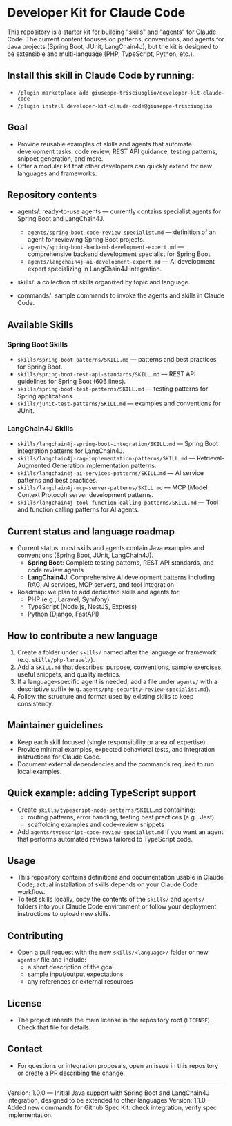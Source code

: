 # Developer Kit for Claude Code

This repository is a starter kit for building "skills" and "agents" for Claude Code. The current content focuses on patterns, conventions, and agents for Java projects (Spring Boot, JUnit, LangChain4J), but the kit is designed to be extensible and multi-language (PHP, TypeScript, Python, etc.).

## Install this skill in Claude Code by running:

- `/plugin marketplace add giuseppe-trisciuoglio/developer-kit-claude-code`
- `/plugin install developer-kit-claude-code@giuseppe-trisciuoglio`

## Goal
- Provide reusable examples of skills and agents that automate development tasks: code review, REST API guidance, testing patterns, snippet generation, and more.
- Offer a modular kit that other developers can quickly extend for new languages and frameworks.

## Repository contents
- agents/: ready-to-use agents — currently contains specialist agents for Spring Boot and LangChain4J.
  - `agents/spring-boot-code-review-specialist.md` — definition of an agent for reviewing Spring Boot projects.
  - `agents/spring-boot-backend-development-expert.md` — comprehensive backend development specialist for Spring Boot.
  - `agents/langchain4j-ai-development-expert.md` — AI development expert specializing in LangChain4J integration.

- skills/: a collection of skills organized by topic and language.
- commands/: sample commands to invoke the agents and skills in Claude Code.


## Available Skills

### Spring Boot Skills
  - `skills/spring-boot-patterns/SKILL.md` — patterns and best practices for Spring Boot.
  - `skills/spring-boot-rest-api-standards/SKILL.md` — REST API guidelines for Spring Boot (606 lines).
  - `skills/spring-boot-test-patterns/SKILL.md` — testing patterns for Spring applications.
  - `skills/junit-test-patterns/SKILL.md` — examples and conventions for JUnit.

### LangChain4J Skills
  - `skills/langchain4j-spring-boot-integration/SKILL.md` — Spring Boot integration patterns for LangChain4J.
  - `skills/langchain4j-rag-implementation-patterns/SKILL.md` — Retrieval-Augmented Generation implementation patterns.
  - `skills/langchain4j-ai-services-patterns/SKILL.md` — AI service patterns and best practices.
  - `skills/langchain4j-mcp-server-patterns/SKILL.md` — MCP (Model Context Protocol) server development patterns.
  - `skills/langchain4j-tool-function-calling-patterns/SKILL.md` — Tool and function calling patterns for AI agents.

## Current status and language roadmap
- Current status: most skills and agents contain Java examples and conventions (Spring Boot, JUnit, LangChain4J).
  - **Spring Boot**: Complete testing patterns, REST API standards, and code review agents
  - **LangChain4J**: Comprehensive AI development patterns including RAG, AI services, MCP servers, and tool integration
- Roadmap: we plan to add dedicated skills and agents for:
  - PHP (e.g., Laravel, Symfony)
  - TypeScript (Node.js, NestJS, Express)
  - Python (Django, FastAPI)

## How to contribute a new language
1. Create a folder under `skills/` named after the language or framework (e.g. `skills/php-laravel/`).
2. Add a `SKILL.md` that describes: purpose, conventions, sample exercises, useful snippets, and quality metrics.
3. If a language-specific agent is needed, add a file under `agents/` with a descriptive suffix (e.g. `agents/php-security-review-specialist.md`).
4. Follow the structure and format used by existing skills to keep consistency.

## Maintainer guidelines
- Keep each skill focused (single responsibility or area of expertise).
- Provide minimal examples, expected behavioral tests, and integration instructions for Claude Code.
- Document external dependencies and the commands required to run local examples.

## Quick example: adding TypeScript support
- Create `skills/typescript-node-patterns/SKILL.md` containing:
  - routing patterns, error handling, testing best practices (e.g., Jest)
  - scaffolding examples and code-review snippets
- Add `agents/typescript-code-review-specialist.md` if you want an agent that performs automated reviews tailored to TypeScript code.


## Usage

- This repository contains definitions and documentation usable in Claude Code; actual installation of skills depends on your Claude Code workflow.
- To test skills locally, copy the contents of the `skills/` and `agents/` folders into your Claude Code environment or follow your deployment instructions to upload new skills.

## Contributing
- Open a pull request with the new `skills/<language>/` folder or new `agents/` file and include:
  - a short description of the goal
  - sample input/output expectations
  - any references or external resources

## License
- The project inherits the main license in the repository root (`LICENSE`). Check that file for details.

## Contact
- For questions or integration proposals, open an issue in this repository or create a PR describing the change.

---
Version: 1.0.0 — Initial Java support with Spring Boot and LangChain4J integration, designed to be extended to other languages
Version: 1.1.0 - Added new commands for Github Spec Kit: check integration, verify spec implementation.